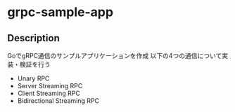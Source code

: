 # grpc-sample-app

## Description
GoでgRPC通信のサンプルアプリケーションを作成
以下の4つの通信について実装・検証を行う

- Unary RPC
- Server Streaming RPC
- Client Streaming RPC
- Bidirectional Streaming RPC